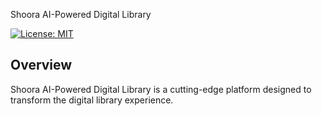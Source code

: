 
Shoora AI-Powered Digital Library

[![License: MIT](https://img.shields.io/badge/License-MIT-yellow.svg)](LICENSE)

## Overview

Shoora AI-Powered Digital Library is a cutting-edge platform designed to transform the digital library experience. 


